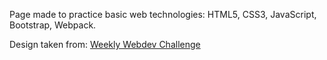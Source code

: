 Page made to practice basic web technologies: HTML5, CSS3, JavaScript, Bootstrap, Webpack.

Design taken from:
[Weekly Webdev Challenge](https://drive.google.com/drive/folders/0Bw2hu70L5Ye_UFlWWDVLSHlfUWc?fbclid=IwAR2hLJnrMYjNslIYfX8BvcrKcVrFUZPsg3IVIHYn6fjSjVQ7LgHj3bFA4i4)